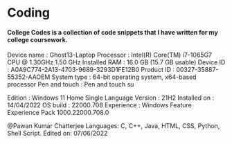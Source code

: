 # Coding

#### College Codes is a collection of code snippets that I have written for my college coursework.


Device name : Ghost13-Laptop
Processor : Intel(R) Core(TM) i7-1065G7 CPU @ 1.30GHz   1.50 GHz
Installed RAM :	16.0 GB (15.7 GB usable)
Device ID :	A0A9C774-2A13-4703-9689-3293D1FE12B0
Product ID : 00327-35887-55352-AAOEM
System type : 64-bit operating system, x64-based processor
Pen and touch : Pen and touch su

Edition : Windows 11 Home Single Language
Version : 21H2
Installed on : 14/04/2022
OS build : 22000.708
Experience : Windows Feature Experience Pack 1000.22000.708.0

@Pawan Kumar Chatterjee
Languages: C, C++, Java, HTML, CSS, Python, Shell Script.
Edited on: 07/06/2022
